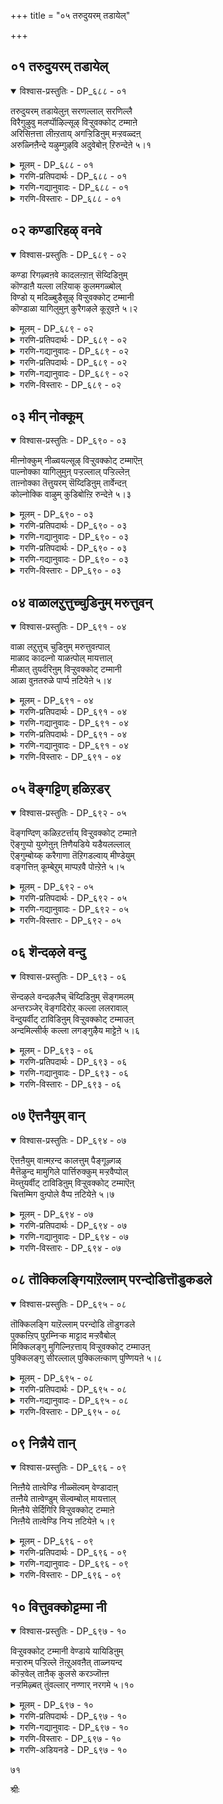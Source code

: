 +++
title = "०५ तरुदुयरम् तडायेल्"

+++


## ०१ तरुदुयरम् तडायेल्

<details open><summary>विश्वास-प्रस्तुतिः - DP_६८८ - ०१</summary>

तरुदुयरम् तडायेलुऩ् सरणल्लाल् सरणिल्लै  
विरैगुऴुवु मलर्प्पॊऴिल्सूऴ् विऱ्ऱुवक्कोट् टम्माऩे  
अरिसिऩत्ता लीऩ्ऱताय् अगऱ्ऱिडिऩुम् मऱ्ऱवळ्दऩ्  
अरुळ्निऩैन्दे यऴुम्गुऴवि अदुवेबोऩ् ऱिरुन्देऩे ५।१
</details>

<details><summary>मूलम् - DP_६८८ - ०१</summary>

तरुदुयरम् तडायेलुऩ् सरणल्लाल् सरणिल्लै  
विरैगुऴुवु मलर्प्पॊऴिल्सूऴ् विऱ्ऱुवक्कोट् टम्माऩे  
अरिसिऩत्ता लीऩ्ऱताय् अगऱ्ऱिडिऩुम् मऱ्ऱवळ्दऩ्  
अरुळ्निऩैन्दे यऴुम्गुऴवि अदुवेबोऩ् ऱिरुन्देऩे ५।१
</details>

<details><summary>गरणि-प्रतिपदार्थः - DP_६८८ - ०१</summary>

तरु=उण्टुमाडुव, तुयरम्=कष्टसङ्कटगळन्नु, तडाय् एल्=दाटिसदॆ\(नीगिसदॆ\) होदरू, उन्=निन्न, शरण् अल्लाल्=तिरुवडिगळल्लदॆ, शरण् इल्लै=रक्षणॆयिल्ल, विरै=परिमळवन्नु, कुऴुवुम्=तुम्बि हरडुव, मलर्=हूगळ, पॊऴिल्=तोपुगळिन्द, शूऴ्=सुत्तुवरिदिरुव,\(मत्तु आ परिमळवन्नु\), वित्तु=हरडुव, अ-कोट्टु=आ पर्वतद, अम्माने=स्वामिये, अरि=हॆच्चाद, शिनत्ताल्=कोपदिन्द, ईन्ऱ=हडॆद, ताय्=तायियु, अहट्रि=तळ्ळि, इडिनुम्=हॊडॆदु हिंसिसिदरू, मट्रु=बळिकवू\(आमेलू\) अवळ् तन्=अवळ, अरुळ्=करुणॆयन्नु, निनैन्दे=नॆनॆदे, अऴुम्=अळुवुदु, कुऴवि=मगु, अदुवे=अदे, पोन्ऱु=रीतियल्लि, इरुन्देन्=इद्देनॆ.
</details>

<details><summary>गरणि-गद्यानुवादः - DP_६८८ - ०१</summary>

उण्टुमाडुव कष्टसङ्कटगळन्नु\(नीनु\)नीगिसदॆ होदरू सह, निन्न तिरुवडिगळल्लदॆ ननगॆ रक्षणॆयिल्ल. परिमळवन्नु तुम्बिहरडुव हूगळ तोपुगळिन्द सुत्तुवरिदु अदन्नु हरडुव आ पर्वतद स्वामिये, हडॆद तायि तन्न मगुवन्नु कडुकोपदिन्द तळ्ळिहॊडॆदु, हिंसिसिदरू आ बळिकवू अवळ करुणॆयन्नु नॆनॆदे मगु अळुवुदु. अदे रीतियल्लि नानु इद्देनॆ.\(१\)
</details>

<details><summary>गरणि-विस्तारः - DP_६८८ - ०१</summary>

हडॆद तायिगॆ अवळ मगुविन मेलॆ कोपबन्दाग, अवळू अदन्नु हॊडॆदु, तळ्ळि हिंसिसलु साध्य. तायि एनु माडिदरू अवळ मगुविगॆ तायिय हॊरतु इन्नारु गति? अवळल्लदॆ, अदन्नु समाधानगॊळिसुववरु बेरॆ यारू इल्ल. अवळीगल्लदॆ अदन्नु समाधान पडिसुव रीति बेरॆ यारिगू तिळियदु. आद्दरिन्द, तनगॆ शिक्षॆकॊट्ट तायिये ऎत्तिकॊळ्ळुववरॆगॆ अदु शान्तवागुवुदिल्ल.

कुलशेखररु हेळुत्तारॆ-”स्वामी, अदे रीतियल्लि नानु इद्देनॆ”. अवर स्थिति आ मगुविन स्थितिये. अवरु ई संसारद दुःखसङ्कटगळल्लि

६१

सिक्किकॊण्डु तॊळलुत्तिद्दारॆ. आ दुःख्ह सङ्कटगळिन्द अवरन्नु उद्धरिसुवरु, अवुगळन्नु निवारिसुववरु भगवन्तनॊब्बने. इदु अवरिगॆ गॊत्तु. ई बगॆगॆ अवरिगॆ पूर्ण नम्बिकॆ. कुलशेखररु हेळुत्तारॆ-”स्वामी, नीनु ननगॆ हडॆद तायियन्तॆ. ननगॆ ऒदगिबन्दिरुव कष्टदुःखगळन्नु निवारिसबेकादवनु नीने. नीनु हागॆ माडदॆ, नन्न तॊळलिकॆयल्लि नन्नन्नु बिट्टीद्दरू सह, नीने ननगॆ दिक्कु. निन्न पादगळे ननगॆ गति. अवे ननगॆ आश्रय. नन्न अभ्युदयवन्नु अवुगळन्नु पट्टागिहिडिदे, कण्डुकॊळ्ळबेकु. प्रशान्तवाद आनन्दमयवाद सन्निवेशदल्लि, वॆङ्कटाचलद मेलॆ नॆलसिरुव स्वामिये निन्न करुणाकटाक्षक्कागिये ऎदुरुनोडुत्तिद्देनॆ. अदन्नु नन्न मेलॆ बीरि नन्नन्नु सांसारिक क्लेशगळिन्द बिडिसु. निन्न हॊरतु ननगॆ रक्षकरे इल्ल. नीने गति.

मगुविगॆ तात्कालिकवागि सङ्कटवन्नु हडॆद तायिये उण्टुमाडलु साध्य. आदरॆ, मनुष्यनिगॆ जॊतॆगूडिसुव मनस्सु, इन्द्रियगळल्लि अहङ्कार-इवुगळु अवनन्नु सांसारिक क्लेशदल्लि तळ्ळि हिंसिसुत्तदॆ. भगवन्तनिन्द अवु बन्दवल्ल. भगवन्तनु करुणामूर्ति, दयासागर. अवनिगॆ कोपवॆम्बुदुण्टे? अदू तन्न मगुविन मेलॆये इद्दीते? भगवन्तनन्नु मनुष्यनु अनन्यवागि शरणुहॊन्दि, अवन कृपॆगागि अङ्गलाचि, अदन्नु पडॆदुकॊण्डनॆन्दरॆ, आ बळिक अवनिगॆ क्लेशवू इल्ल. संसारवू इल्ल. अवनु मुक्तने\!
</details>

## ०२ कण्डारिहऴ् वनवे

<details open><summary>विश्वास-प्रस्तुतिः - DP_६८९ - ०२</summary>

कण्डा रिगऴ्वऩवे कादलऩ्ऱाऩ् सॆय्दिडिऩुम्  
कॊण्डाऩै यल्ला लऱियाक् कुलमगळ्बोल्  
विण्डो य् मदिळ्बुडैसूऴ् विऱ्ऱुवक्कोट् टम्मानी  
कॊण्डाळा यागिलुमुऩ् कुरैगऴले कूऱुवऩे ५।२
</details>

<details><summary>मूलम् - DP_६८९ - ०२</summary>

कण्डा रिगऴ्वऩवे कादलऩ्ऱाऩ् सॆय्दिडिऩुम्  
कॊण्डाऩै यल्ला लऱियाक् कुलमगळ्बोल्  
विण्डो य् मदिळ्बुडैसूऴ् विऱ्ऱुवक्कोट् टम्मानी  
कॊण्डाळा यागिलुमुऩ् कुरैगऴले कूऱुवऩे ५।२
</details>

<details><summary>गरणि-प्रतिपदार्थः - DP_६८९ - ०२</summary>

कण्डार्=नोडुववरॆल्लरू, इहऴ् वनवे=अवमानपडिसुवन्तॆ\(तिरस्करिसुवन्तॆ\), कादलन् तान्=पतियु, शॆय्दु इडिनुम्=माडुत्तिद्दरू, कॊण्डानै=तन्नन्नु स्वीकरिसिदवनन्नु\(मदुवॆयादवनन्नु\)अल्लाल्=अल्लदॆ, अऱिया=बेरॊब्बरन्नू अरियद, कुलमहळ् पोल्=कुलस्त्रीय हागॆ, विण्=गगनवन्नॆल्ला, तोय्=आवरिसिरुव, मदिळ्=कोटॆयु, पुडै=ऎल्ल कडॆयू, शूऴ्=सुत्तुवरिदु, वित्तु=-हरडिरुव, अक्कॊट्टु=आ पर्वतद, अम्माने=स्वामिये, नी=नीनु, कॊण्डु=कॊण्डुकॊण्डिरुव, आळाय्=आळागि, आहिलुम्=आदरू, उन्=निन्न, कुरैकऴले=गद्दल माडुव पादगळन्ने
</details>

<details><summary>गरणि-गद्यानुवादः - DP_६८९ - ०२</summary>

६२
</details>

<details><summary>गरणि-प्रतिपदार्थः - DP_६८९ - ०२</summary>

कूऱुवन्=हेळुत्तिरुत्तेनॆ.
</details>

<details><summary>गरणि-गद्यानुवादः - DP_६८९ - ०२</summary>

कण्डवरॆल्लरू अवमान पडिसि तिरस्करिसुवन्तॆ पतियु माडुत्तिद्दरू तन्न कैहिडिद अवनन्नल्लदॆ बेरॊब्बरन्नू अरियदकुलस्त्रीय हागॆ गगनवन्नॆल्ला आवरिसिरुव कोटॆयिन्द ऎल्ल कडॆयू सुत्तुवरिदु हरडिरुव आ पर्वतद स्वामिये, निन्न जीतद आळागि आदरू निन्न गद्दल माडुव पादगळन्ने नानु हेळुत्तिरुत्तेनॆ.\(२\)
</details>

<details><summary>गरणि-विस्तारः - DP_६८९ - ०२</summary>

कुलसतिगॆ तन्न कैहिडिद पतिये अवळ सर्वस्व. अवन सेवॆय हॊरतु अवळिगॆ बेरॆ योचनॆये इल्ल. अवनु ऎष्टे कॆट्टवनागलि, अवने अवळिगॆ गति. कण्डकण्डवरॆल्ल अवनन्नु अपमानगॊळिसिदरू, असह्यपट्टुकॊण्डरू अलक्षिसिदरू, तॆगळि तळ्ळिहाकिदरू अवळिगॆ मात्र अवनन्नु निष्कल्मषवागि प्रीतिसुवुदु, अवन सेवॆ माडुवुदू परम श्रेयस्सु. परपुरुषरु ऎन्थवरे आदरू, ऎष्टे धनिकरू घनवन्तरू आदरू अवरारू अवळ मनस्सन्नु कॆडिसलाररु. अन्थ पवित्रप्रेम आ कुलसतियदु. अदे अवळ धर्म.

कुलशेखररु हेळुत्तारॆ-”स्वामी, नानू हागॆये इद्देनॆ.निन्नन्नु मनसार वरिसिद्देनॆ. नीनु नन्न कैहिडिदु नन्नन्नु उद्धरिसु. नीने ननगॆ पति, नीने गति. नीने नन्न सर्वस्व. निन्न सेवॆये नन्न जीवन. निन्नन्नु कुरितु यारु एने हेळिदरू ऎष्टे दूरिदरू, ऎन्थ अवहेळनॆ माडिदरू नानु अवुगळन्नु लॆक्किसॆनु. मूरु लोकगळन्नू नडुगिसिद निन्न पादगळन्नु दिट्टवागि हिडिदिद्देनॆ. नन्नन्नु कॊण्ड आळागि आदरू स्वीकरिसु. नीनु ऎष्टु कीळागि नन्नन्नु नोडिदरू सह निन्न पादगळे गति ऎन्दु हेळुत्तले इरुत्तेनॆ.

हिन्दिन पाशुरदल्लि “तायि-मगु”विन निदर्शनबन्तु. अदु भक्तिय ऒन्दु मार्ग-वात्सल्य मार्ग. ई पाशुरदल्लि “सति-पति” य निदर्शनचिदॆ. भगवन्तने पति. अवनु पुरुष. चेतनरॆल्लरू अवनन्नु प्रेमिसुव स्त्रीयरु-सतिगळु. दिउ भक्तिय इन्नॊन्दु मार्ग- प्रेममार्ग. “कॊण्ड आळागि- ऎन्नुव निदर्शन “स्वामि-भृत्य”निदर्शन. अदु भक्तिय सेव्य-सेवक”मार्ग.
</details>

## ०३ मीन् नोक्कूम्

<details open><summary>विश्वास-प्रस्तुतिः - DP_६९० - ०३</summary>

मीऩ्नोक्कुम् नीळ्वयल्सूऴ् विऱ्ऱुवक्कोट् टम्माऎऩ्  
पाल्नोक्का यागिलुमुऩ् पऱ्ऱल्लाल् पऱ्ऱिल्लेऩ्  
ताऩ्नोक्का तॆत्तुयरम् सॆय्दिडिऩुम् तार्वेन्दऩ्  
कोल्नोक्कि वाऴुम् कुडिबोऩ्ऱि रुन्देऩे ५।३
</details>

<details><summary>मूलम् - DP_६९० - ०३</summary>

मीऩ्नोक्कुम् नीळ्वयल्सूऴ् विऱ्ऱुवक्कोट् टम्माऎऩ्  
पाल्नोक्का यागिलुमुऩ् पऱ्ऱल्लाल् पऱ्ऱिल्लेऩ्  
ताऩ्नोक्का तॆत्तुयरम् सॆय्दिडिऩुम् तार्वेन्दऩ्  
कोल्नोक्कि वाऴुम् कुडिबोऩ्ऱि रुन्देऩे ५।३
</details>

<details><summary>गरणि-प्रतिपदार्थः - DP_६९० - ०३</summary>

मीन्=मीनुगळु, नोक्कूम्=आशॆयिन्द नोडुव, नीळ्=विशालवाद, वयल्=गद्दॆगळिन्द \(बयलिनिन्द\), शूऴ्=सुत्तुवरिदिरुव, वित्तु=हरडिद, अक्कोट्टु=आ पर्वतद, अम्मा=-स्वामिये, ऎन् पाल्=नन्न कडॆ, नोक्काय्=\(नीनु\) नोडुवुदिल्ल. आहिलुम्=आदरू, उन्-निन्न, पट्रु=रक्षणॆ, अल्लाल्=अल्लदॆ, पट्रु=आधार इलेन्=इल्लदवनागिद्देनॆ, तान्=तानु, नोक्कादु=नोडदॆये
</details>

<details><summary>गरणि-गद्यानुवादः - DP_६९० - ०३</summary>

६३
</details>

<details><summary>गरणि-प्रतिपदार्थः - DP_६९० - ०३</summary>

ऎत्तुयरम्=याव आपत्तु, शॆय्दिडिनुम्=ऒदगिदरू सह, तार् वेन्दन्=मालॆयन्नु धरिसिद अरसन, कोल्=राजदण्डवन्नु, नोक्कि=नोडिये, वाऴुम्=शिस्तिनिन्द बाळुव, कुडि पोन्ऱु=प्रजॆय हागॆ, इरुन्देन्=इद्देनॆ.
</details>

<details><summary>गरणि-गद्यानुवादः - DP_६९० - ०३</summary>

मीनुगळु आशॆयिन्द निरीक्षिसुव विशालवाद गद्दॆगळिन्द सुत्तुवरिदिरुव हरडिद आ पर्वतद स्वामिये, नन्न कडॆ नीनु नोडदॆ होदरू निन्न रक्षणॆयल्लदॆ ननगॆ बेरॆ आधारवे इल्ल. हारवन्नु धरिसिद अरसनु तानु गमनिसदॆ इद्दरू सह याव बगॆय आपत्तु\(दुःख\) वॊदगिदरू , अवन राजदण्डवन्नु गमनिसुत्तले शिस्तिनिन्द बाळुव प्रजॆय हागॆ नानु इद्देनॆ.\(३\)
</details>

<details><summary>गरणि-विस्तारः - DP_६९० - ०३</summary>

राज्यदल्लि प्रजॆयु सुखवागि बाळलु राजन आश्रयविद्दे इरबेकु. राजन रक्षणॆय हॊरतु प्रजॆगॆ ऒदगुव कष्ट दुःखगळु नीगुवुदिल्ल.आपत्तिगॆ अड्डियागलि, निवारणॆयागलि ऒदगुवुदिल्ल. अदक्कॆल्ल राजन अधिकारशक्तिये आधार. राजनु ऎल्लियो अरमनॆयल्लि, अन्तःपुरदल्लि सेरिरलि. यार कण्णिगू बीळदॆ इरलि. यारन्नू नोडदॆ, तनल्लिगॆ बरमाडिकॊळ्ळदॆ इरलि. अवन अधिकारवन्नु सूचिसुव राजदण्डविद्दरॆ साकु. अदु, राज्यदल्लि सुखवन्नू शिस्तन्नू उण्टुमाडुत्तदॆ. राजन आडळित सुगमवागि नडॆयुवन्तॆ माडुत्तदॆ. आ राजदण्डद अडियल्लि प्रजॆयु याव अड्डि आतङ्कगळिल्लदॆये बाळुवन्तॆ आगुत्तदॆ.

कुलशेखररु हेळुत्तारॆ-”स्वामी, बॆट्टदॊडॆयने, “राज-प्रजॆ”गिरुव सम्बन्धवे निन्न मत्तु नन्न नडुवॆ इरुवुदु. नीनु निन्न कटाक्षवन्नु नन्न कडॆगॆ बीरदिद्दरू सह, निन्न रक्षणॆये ननगॆ आधार. नन्न मेलिरुव निन्न अधिकारबलदिन्दले नानु इष्टुमट्टिगॆ जीविसुवन्तागिदॆ. नीनु नन्नन्नु ऎल्ल ऎडरुगळिन्दलू कापाडुत्ती ऎम्ब सम्पूर्णभरवसॆ ननगिदॆ.”
</details>

## ०४ वाळालऱुत्तुच्चुडिनुम् मरुत्तुवन्

<details open><summary>विश्वास-प्रस्तुतिः - DP_६९१ - ०४</summary>

वाळा लऱुत्तुच् चुडिऩुम् मरुत्तुवऩ्पाल्  
माळाद कादल्नो याळऩ्पोल् मायत्ताल्  
मीळात् तुयर्दरिऩुम् विऱ्ऱुवक्कोट् टम्मानी  
आळा वुऩतरुळे पार्प्प ऩटियेऩे ५।४
</details>

<details><summary>मूलम् - DP_६९१ - ०४</summary>

वाळा लऱुत्तुच् चुडिऩुम् मरुत्तुवऩ्पाल्  
माळाद कादल्नो याळऩ्पोल् मायत्ताल्  
मीळात् तुयर्दरिऩुम् विऱ्ऱुवक्कोट् टम्मानी  
आळा वुऩतरुळे पार्प्प ऩटियेऩे ५।४
</details>

<details><summary>गरणि-प्रतिपदार्थः - DP_६९१ - ०४</summary>

वाळाल्=कत्तियिन्द, अऱुत्तु=कत्तरिसि, शुडिनुम्=सुट्टरू सह, मरुत्तुवन् पाल्=वैद्यन विषयदल्लि, माळाद=नाशवागद, कादल्=विश्वासवन्नुळ्ळ, नोयाळन् पोल्=रोगिय हागॆ, मायत्ताल्=\(निन्न\)मायॆयिन्द, नी=नीनु, मीळा=कॊनॆयिल्लद\(मुगियद\), तुयर्=दुःख कष्टवन्नु, तरिनुम्=उण्टुमाडिदरू \(तन्दॊड्डिदरू\), वित्तु=हरडिरुव, अक्कोट्टु=आ पर्वतद, अम्मा=स्वामिये,
</details>

<details><summary>गरणि-गद्यानुवादः - DP_६९१ - ०४</summary>

६४
</details>

<details><summary>गरणि-प्रतिपदार्थः - DP_६९१ - ०४</summary>

अडियेने=निन्न दासने \(नानु\) आळ् आ\(ह\)=निन्न सेवकनागि, उनदु=निन्न,\(कृपॆयन्नु\)पार् प्पन्=ऎदुरु नोडुत्तिरुवॆनु.
</details>

<details><summary>गरणि-गद्यानुवादः - DP_६९१ - ०४</summary>

कत्तियिन्द कत्तरिसिदरू सुट्टरू आ वैद्यन विषयदल्लि अळियद विश्वासवन्नुळ्ळ रोगिय हागॆ, निन्न मायॆयिन्द नीनु कॊनॆमॊदलिल्लद कष्टदुःखगळन्नु तन्दॊड्डिदरू, हरडिरुव पर्वतद स्वामिये, ई दासनु निन्न सेवकनागि निन्न कृपॆयन्नु ऎदुरु नोडुत्तिरुवॆनु.\(४\)
</details>

<details><summary>गरणि-विस्तारः - DP_६९१ - ०४</summary>

रोगियु वैद्यन बळिगॆ होगुत्तानॆ. वैद्यनु रोगदिन्द नरळुव अवन अङ्गाङ्गगळन्नु कत्तियिन्द क्य्दु, कत्तरिसि, सुट्टु,चुच्चि, ऎळॆदु, कट्टि नानारीतियल्लि यातनॆगॊळीसुत्तानॆ. रोगि वैद्यनु कॊडुव तॊन्दरॆयन्नॆल्ला मरुमातिल्लदॆ अनुभविसुत्तानॆ. सैरणॆवहिसुत्तानॆ. अवुगळॆल्लवू तात्कालिकवॆन्दू, कडॆयल्लि तनगॆ ऒळ्ळॆयदागुवुदॆन्दू, तन्न रोग निवारणॆयागुवुदॆन्दू रोगिगॆ पूर्णविश्वासविरुत्तदॆ. वैद्यनल्लिट्टिरुव अवन नम्बिकॆगॆ याव भङ्गवू बरुवुदिल्ल.

कुलशेखररु हेळुत्तारॆ-”स्वामी, बॆट्टदॊडॆया, नीनु गारुडिग निन्न मायॆ ननगॆ कॊनॆ मॊदलिल्लद कष्टवन्नू, दुःखवन्नू सङ्कटवन्नू तन्दॊड्डलि. निन्न दासनागि अवुगळन्नॆल्ला मरुमातिल्लदॆ अनुभविसुत्तेनॆ. निन्न आळागि दुडियुत्तेनॆ. निन्न कृपॆगागि ऎदुरुनोडुत्तेनॆ. निन्न करुणॆयल्लि ननगॆ पूर्णविश्वासविदॆ. बन्दॊदगुव तात्कालिक दुःखसङ्कटगळु आ नन्न दृढनम्बिकॆगॆ याव रीतियल्लू भङ्ग तरलारवु. नन्नन्नु कैहिडिदु सलहु.”
</details>

## ०५ वॆङ्गट्टिण् हळिऱडर्

<details open><summary>विश्वास-प्रस्तुतिः - DP_६९२ - ०५</summary>

वॆङ्गण्दिण् कळिऱटर्त्ताय् विऱ्ऱुवक्कोट् टम्माऩे  
ऎङ्गुप्पो युय्गेऩुऩ् ऩिणैयडिये यडैयलल्लाल्  
ऎङ्गुम्बोय्क् करैगाणा तॆऱिगडल्वाय् मीण्डेयुम्  
वङ्गत्तिऩ् कूम्बेऱुम् माप्पऱवै पोऩ्ऱेऩे ५।५
</details>

<details><summary>मूलम् - DP_६९२ - ०५</summary>

वॆङ्गण्दिण् कळिऱटर्त्ताय् विऱ्ऱुवक्कोट् टम्माऩे  
ऎङ्गुप्पो युय्गेऩुऩ् ऩिणैयडिये यडैयलल्लाल्  
ऎङ्गुम्बोय्क् करैगाणा तॆऱिगडल्वाय् मीण्डेयुम्  
वङ्गत्तिऩ् कूम्बेऱुम् माप्पऱवै पोऩ्ऱेऩे ५।५
</details>

<details><summary>गरणि-प्रतिपदार्थः - DP_६९२ - ०५</summary>

वॆम्=भयङ्करवाद, कण्=कण्णुगळुळ्ळ, तिण्=बलिष्ठवाद, कळिऱु=आनॆयन्नु, अडैत्ताय्=अडगिसिदवने, वित्तु=हरडिरुव, अक्कोट्टु=आ बॆट्टद, अम्माने=स्वामिये, ऎङ्गु=ऎल्लिगॆ, पोय्=होगि, उय् हेन्=जीइसलि, उन्=निन्न, इणैअडिये=जोडिपादगळु, अल्लाल्=अल्लदॆ? ऎङ्गुम्=ऎत्तकडॆ, पोय्=होदरू, करै=दडवु, काणादु=कण्डुबरुवुदिल्ल, ऎऱि=बलवाद अलॆगळिन्द कूडिद, कडल् वाय्=कडलल्लिद्देनॆ, मीण्डु=मत्तॆ, एयुम्=दाटिसुव \(रक्षिसुव\), वङ्गत्तिन्=हडगिन, कूम्बु=ध्वजस्तम्बवन्नु, एऱुम्=हत्तुव, मा=दॊड्डदाद, पऱवै=पक्षिय, पोन्ऱेने=हागॆये निन्तिरुत्तेनॆ.
</details>

<details><summary>गरणि-गद्यानुवादः - DP_६९२ - ०५</summary>

६५
</details>

<details><summary>गरणि-विस्तारः - DP_६९२ - ०५</summary>

क्रूरवाद कण्णुगळुळ्ळ बलिष्ठवाद आनॆयन्नु अडगिसिदवने, हरडिद बॆट्टदॊडॆया, ऎल्लिगॆ होगि नानु उज्जीविसलि? निन्न जोडिपादगळल्लदॆ ननगॆ बेरॆ यावुदिदॆ? ऎत्तकडॆ होदरू दडवे कण्डुबरुवुदिल्ल. दॊड्डदॊड्ड अलॆगळिन्द कूडिद कडलल्लिद्देनॆ. मत्तॆ नन्नन्नु दाटिसुव\(दड मुट्टिसुव\) हडगिन ध्वजस्तम्बवन्नु एरुव दॊड्डपक्षिय हागॆ निन्तिद्देनॆ.\(५\)

कुलशेखररु भगवन्तनल्लि अतिदैन्यदिन्द बेडुत्तिद्दारॆ-”स्वामी, बॆट्टदॊडॆया, निन्न जोडि पादगळ हॊरतु ननगॆ बेरॆ गतिये इल्ल. अवुगळन्नु बिट्टु नानु बेरॆ ऎल्लिगॆ होगलि? ऎल्लि उज्जीवन पडॆयलि? भयङ्करवाद अलॆगळिन्द कूडिद कडलल्लि नानु तॊळलुत्तिद्देनॆ. ऎत्तकडॆ होदरू ननगॆ दडवे काणिसुवुदिल्ल. नन्नन्नु दड सेरिसबल्ल “हडगु”नीने. आ हडगिन ध्वजस्तम्बद मेलुगडॆयल्लि हारि कुळितुकॊळ्ळुव दॊड्डपक्षिय हागॆ नानू कुळितु आनन्दपडबेकॆन्दु आशॆयुळ्ळवनागिद्देनॆ.

श्रीकृष्णनागि अवतरिसि, अवन मेलॆ नुग्गि अवनन्नु कॊल्लुवुदक्कॆन्दु बन्द क्रूरवाद कॆङ्गण्णिन कुवलयापीडवॆम्ब मद्दानॆयन्नु निरायसवागि अडगिसिद महासमर्थनु भगवन्त. ऎल्ल चेतनरन्नू उज्जीवनगॊळिसुववने अवनु. अवन पादयुगळवे गतियॆन्दु शरणादवरिगॆ अवन कृपॆगॆ कॊरतॆये इल्ल.

ई संसारवे घोरवाद कडलु. भयङ्करवाद अलॆगळिन्द कूडिद्दु. अदु अपार. ऎत्तकडॆहोदरू दड सिक्कुवुदिल्ल. तॊळलुत्ता इरुवुदॊन्दे फल. भगवन्तन कॄपॆयॆम्ब हडगिन हॊरतु अदन्नु दाटिसुवुदु बेरॆ इल्ल. भगवत्कृपॆगागिये सततवागि प्रयत्निसि अदन्नु पडॆदुकॊळ्ळलेबेकु. कुलशेखररिगॆ आ कृपॆय परमोच्चस्थितियन्नु अनुभविसबेकॆम्ब महदाशॆ.
</details>

## ०६ शॆन्दऴले वन्दु

<details open><summary>विश्वास-प्रस्तुतिः - DP_६९३ - ०६</summary>

सॆन्दऴले वन्दऴलैच् चॆय्दिडिऩुम् सॆङ्गमलम्  
अन्तरञ्जेर् वॆङ्गदिरोऱ् कल्ला ललरावाल्  
वॆन्दुयर्वीट् टाविडिऩुम् विऱ्ऱुवक्कोट् टम्माउऩ्  
अन्दमिल्सीर्क् कल्ला लगङ्गुऴैय माट्टेऩे ५।६
</details>

<details><summary>मूलम् - DP_६९३ - ०६</summary>

सॆन्दऴले वन्दऴलैच् चॆय्दिडिऩुम् सॆङ्गमलम्  
अन्तरञ्जेर् वॆङ्गदिरोऱ् कल्ला ललरावाल्  
वॆन्दुयर्वीट् टाविडिऩुम् विऱ्ऱुवक्कोट् टम्माउऩ्  
अन्दमिल्सीर्क् कल्ला लगङ्गुऴैय माट्टेऩे ५।६
</details>

<details><summary>गरणि-प्रतिपदार्थः - DP_६९३ - ०६</summary>

शॆम्=कॆम्पगॆ हॊळॆयुव, तऴले=बॆङ्किये, वन्दु=बन्दु, अलुलै=उष्णवन्नु, शॆय्दिडिनुम्=उण्टुमाडिदरू, शॆम् कमलम्=कॆन्दावरॆयु, अन्तरम्=आकाशदल्लि, शेर्-बॆळगुव, वॆम् गदिरोऱ् कु= बॆङ्गदिरनॊब्बनिगॆ\(सूर्यनिगॆ\), अल्लाल्=अल्लदॆ, अलरा=अरळुवुदिल्ल, आल्=हागॆये, वॆम्=तीक्ष्णवाद, तुयर्=सङ्कटगळु, वीट्टाविडिनुम्=मनॆमाडिकॊण्डु बिट्टरू सह, वित्तु=हरडिरुव, अक्कोट्टु=आ बॆट्टद, अम्मा=स्वामिये, उन्=निन्न, अन्दम् इल्=कॊनॆयिल्लद, शीर् क्कू=ऐश्वर्यक्कॆ, अल्लाल्=अल्लदॆ, अहम्=मनस्सन्नु, कुऴैय माट्टेन्=करगिसलारॆनु.
</details>

<details><summary>गरणि-गद्यानुवादः - DP_६९३ - ०६</summary>

६६
</details>

<details><summary>गरणि-विस्तारः - DP_६९३ - ०६</summary>

निगिनिगि हॊळॆयुव बॆङ्किये बन्दु उष्णवन्नॊदगिसिदरू कॆन्दावरॆयु बानिनल्लि बॆळगुव सूर्यनॊब्बनिगल्लदॆ अरळुवुदिल्ल. हागॆये, तीक्ष्णवाद सङ्कटगळु मनॆ माडिकॊण्डु बिट्टरू सह, हरडिरुव बॆट्टदॊडॆयने निन्न कॊनॆयिल्लद ऐश्वर्यक्कल्लदॆ नन्न मनस्सन्नु करगिसलारॆनु.\(६\)

कॆन्दावरॆ सूर्योदयवादागले अरळुवुदु. सूर्यन शाख अदक्कॆ बेकॆन्दल्ल. अवन तेजोमयवाद, सुन्दरवाद, मुखमण्डलवन्नु कण्ड मात्रक्के अदु तन्न बिगितवन्नु बिट्टुकॊट्टु अन्दवागि नगुनगुत्त अरळुवुदु. सूर्यनन्तॆ निगिनिगि हॊळॆयुव कॆण्डवन्नु \(बॆङ्कियन्नु\) अदर मुन्दॆ तन्दिट्टरॆ, प्रकृति नियमक्कॆ विरोधवागि, अदन्नु अरळिसलादीते? हागॆ माडुवुदरिन्द, कमलवु अन्दवागि बिरिदु मनस्सन्नुहर्षगॊळिसुवुदर बदलागि अदु बाडि,सुक्कि, मुदुरिकॊळ्ळुत्तदॆ. सूर्यनिगू कमलक्कू कडुनण्टु. इदु प्रकृतिय नियम. सूर्यनिद्दागले कमलक्कॆ नगुमुख. सूर्य मुळुगिदनॆन्दरॆ, कमलवू मॊग्गागुवुदु.

कुलशेखररु हेळूत्तारॆ-”स्वामी, बॆट्टदॊडॆयने, निनगू ननगू इरुव बान्धव्य सूयनिगू कॆन्दावरॆगू इरुव हागॆ. ई जन्मदल्लि ननगॆ ऎष्टॆष्टु क्रूर सङ्कटगळु बन्दॊदगिदरू, नानु अवुगळन्नॆल्ला कल्लुमनदिन्द ऎदॆगॊट्टु अनुभविसुत्तेनॆ. अवु नन्नल्लि मनॆमाडिकॊण्डु बिडलि. चिन्तॆयिल्ल. अवुगळ नोवु तीक्ष्णवागिरलि, चिन्तॆयिल्ल. निन्न अपारवाद करुणाकटाक्षक्कॆ मात्रवे ननन् मनस्सु करगिहोगुवुदु. अदॊन्दक्कागि मात्रवे नानु ऎदुरुनोडुत्तिद्देनॆ. अदन्नु ननगॆ दयॆनीडु.
</details>

## ०७ ऎत्तनैयुम् वान्

<details open><summary>विश्वास-प्रस्तुतिः - DP_६९४ - ०७</summary>

ऎत्तऩैयुम् वाऩ्मऱन्द कालत्तुम् पैङ्गूऴ्गळ्  
मैत्तॆऴुन्द मामुगिले पार्त्तिरुक्कुम् मऱ्ऱवैप्पोल्  
मॆय्त्तुयर्वीट् टाविडिऩुम् विऱ्ऱुवक्कोट् टम्माऎऩ्  
चित्तम्मिग वुऩ्पोले वैप्प ऩटियेऩे ५।७
</details>

<details><summary>मूलम् - DP_६९४ - ०७</summary>

ऎत्तऩैयुम् वाऩ्मऱन्द कालत्तुम् पैङ्गूऴ्गळ्  
मैत्तॆऴुन्द मामुगिले पार्त्तिरुक्कुम् मऱ्ऱवैप्पोल्  
मॆय्त्तुयर्वीट् टाविडिऩुम् विऱ्ऱुवक्कोट् टम्माऎऩ्  
चित्तम्मिग वुऩ्पोले वैप्प ऩटियेऩे ५।७
</details>

<details><summary>गरणि-प्रतिपदार्थः - DP_६९४ - ०७</summary>

ऎत्तनैयुम्=ऎष्टादरू, वान्=आकाशवु, वऱन्द कालत्तुम्=ऒणगि होगिद्दरू, पै=हसुराद, कूऴ् हळ्=पयिरुगळु, मैत्तु=कप्पुबण्णवन्नु कळॆदु, ऎऴुन्द=मूडिबन्द, मामुहिले=दॊड्ड मुगिलन्ने, पार् त्तु इरुक्कूम्=ऎदुरुनोडुत्ता इरुव, मट्रु=इतर, अवै पोल्=अवुगळ हागॆ, मॆय्=निजवाद\(बिडद\), तुयर्=सङ्कटगळु, वीट्टाविडिनुम्=\(नन्नल्लि\)मनॆ माडिकॊण्डिद्दरू, वित्तु-हरडिरुव, अक्कोट्टु=आ पर्वतद, अम्मा=स्वामिये, ऎन्=नन्न, चित्तम्=मनस्सन्नु, उन् पाले=निन्नल्लिये, वैप्पन्-इट्टिरुव, अडीयेने=दासने नानु.
</details>

<details><summary>गरणि-गद्यानुवादः - DP_६९४ - ०७</summary>

आकाशवु ऎष्टे ऒणकलागिद्दरू हसुरु पैरुगळु कप्पुबण्णवन्नु तळॆदु ऎद्दु
</details>

<details><summary>गरणि-विस्तारः - DP_६९४ - ०७</summary>

६७

बरुव दॊड्डदॊड्ड मुगिलुगळन्ने ऎदुरुनोडुत्तिरुवुवु. अवुगळ हागॆये बिडद\(निजवाद\) सङ्कटगळु नन्नल्लि मनॆमाडिकॊण्डिद्दरू, बॆट्टदॊडॆयने नन्न चित्तवन्नु निन्नल्लिये नॆलॆगॊळिसिरुव दासनु नानु.\(७\)

हसुरु पैरु बॆळॆयलु नीरु अवश्यक. अवक्कॆ मोडगळिन्द नीरु ऒदगुवुदु. आकाशदल्लि मोड तुम्बिकॊण्डिरबहुदु. अवुगळल्लि तेवांशविल्लवादरॆ, नीरन्नु सुरिसुवस्थितियल्लि इल्लदॆ होदरॆ, अवुगळिद्दु फलवेनु? अवू ऒणकले, आकाशवू ऒणकले. ई कारणदिन्दले पैरुपच्चॆ कार्मुगिलिगागिये ऎदुरु नोडुत्तिरुवुदु. कार्मुगिलिनिन्द बीळुव मळॆहनियिन्द अवु उज्जीवनगॊळ्ळुत्तवॆ.

कुलशेखररु हेळुत्तारॆ-”स्वामी, बॆट्टदॊडॆयने, पैरुपच्चॆ कार्मुगिलिगागि हेगॆ निरीक्षणॆ माडुवुवो हागॆये, निन्न कृपॆयॆम्ब मळॆहनिगागि नानू कातरनागि कादुकॊण्डिद्देनॆ. हेळतीरदष्टु सङ्कटगळु नन्नल्लि मनॆमाडिकॊण्डिवॆ. अवु नन्नन्नु हिंसिसुत्तवॆ. आदरू सह नानु निन्नदासनागि, पादसेवकनागि निन्न अपारवाद करुणाकटाक्षक्कागि ऎदुरुनोडुत्तिद्देनॆ. नन्न चित्तवन्नु निन्नल्लिये नॆलॆगॊळिसिद्देनॆ. नन्नन्नु उद्धरिसु.
</details>

## ०८ तॊक्किलङ्गियाऱॆल्लाम् परन्दोडित्तॊडुकडले

<details open><summary>विश्वास-प्रस्तुतिः - DP_६९५ - ०८</summary>

तॊक्किलङ्गि याऱॆल्लाम् परन्दोडि तॊडुगडले  
पुक्कऩ्ऱिप् पुऱम्निऱ्क माट्टाद मऱ्ऱवैबोल्  
मिक्किलङ्गु मुगिल्निऱत्ताय् विऱ्ऱुवक्कोट् टम्माउऩ्  
पुक्किलङ्गु सीरल्लाल् पुक्किलऩ्काण् पुण्णियऩे ५।८
</details>

<details><summary>मूलम् - DP_६९५ - ०८</summary>

तॊक्किलङ्गि याऱॆल्लाम् परन्दोडि तॊडुगडले  
पुक्कऩ्ऱिप् पुऱम्निऱ्क माट्टाद मऱ्ऱवैबोल्  
मिक्किलङ्गु मुगिल्निऱत्ताय् विऱ्ऱुवक्कोट् टम्माउऩ्  
पुक्किलङ्गु सीरल्लाल् पुक्किलऩ्काण् पुण्णियऩे ५।८
</details>

<details><summary>गरणि-प्रतिपदार्थः - DP_६९५ - ०८</summary>

तॊक्कू=चॊक्कवागि, इलङ्गिय=बॆळगुव, आऱु=नदि, ऎल्लाम्=ऎल्लवू, परन्दु=हरडि, ओडि=वेगवागि हरिदु, तॊडु=आळवाद, कडले=कडलन्नु, पुक्कू=सेरि, अन्ऱि=अल्लदॆ, पुऱम्=अदर हॊरगडॆ\(बेरॆ कडॆगळल्लि\), निऱ्कमाट्टाद=निन्तिरलारद., मट्रु अवै पोल्=मत्तॆ अवुगळ हागॆ, मिक्कू=अगाधवाद, इलङ्गु=तेजस्सुळ्ळ, मुहिल्=मुगिलिन, निऱत्ताय्=बण्णदवने, वित्तु=हरडिरुव, अक्कोट्टु=आ पर्वतद, अम्मा=स्वामिये, पुक्कू=ऒळहॊक्कू, इलङ्गु=बॆळगुव, उन्=निन्न, शीर्-हिरिमॆ, अल्लाल्=अल्लदॆ, पुक्किलन्=वासयोग्यवागिद्देनॆ, काण्-कण्डॆया, पुण्णीयने=पुण्यस्वरूपने\!
</details>

<details><summary>गरणि-गद्यानुवादः - DP_६९५ - ०८</summary>

चॊक्कवागि बॆळगुव नदिगळॆल्लवू हरडि, वेगवागि हरिदु, आळवाद कडलन्नु सेरुववल्लदॆ, इन्नू बेरॆ कडॆगळल्लि अवु हरियुत्तिरलारवु. अपरिमितवाद तेजस्सुळ्ळ मुगिलिन बण्णदवने, हरडिरुव बॆट्टद स्वामिये ऒळहॊक्कू बॆळगुव निन्न हिरिमॆगागिये वासयोग्यवागिद्देनॆ, कण्डॆया पुण्यस्वरूपने\!\(८\)
</details>

<details><summary>गरणि-विस्तारः - DP_६९५ - ०८</summary>

६८

नदिगळु हुट्टूव स्थळदिन्द हॊळॆहॊळॆयुत्ता हरिदु, बरबरुत्ता दॊड्डदागि विस्तारवागि हरडुत्ता, वेगवागि हरियुत्ता, असाध्यवादवु ऎन्नुवन्तॆ दॊड्डवादरू, कडॆगॆ अवु आळवाद कडलन्नु सेरिये सेरबेकु. अदरल्लि कलॆतुहोगबेकु. अदे नदिय गुण स्वभाव. अदे प्रकृतिय नडवळिकॆ. हागल्लदॆ, नदिगळु तम्मिष्टबन्दल्लि हुट्टि, तम्मिष्टबन्द कडॆगळल्लि हरियुत्ता, हेगॆबेकॆन्दरॆ हागॆ इद्दुबिडलु साध्यवे इल्ल.

कुलशेखररु हेळुत्तारॆ-”स्वामी, बॆट्टदॊडॆयने,नीनु अपरिमितवाद तेजोमयवाद मेघद बण्णदवनु. नीनु पुण्यस्वरूपनु. देहगळ ऒळहॊक्कू, अल्लिन्दले बॆळगुव हिरिमॆयुळ्ळवनु. नानु निन्न वासयोग्यवाद देह, कण्डॆया\!”

देहवे भगवन्तनु वासमाडुव देवालय. अवनु शाश्वतवागि नॆलसिरुवुदक्कॆ तक्कन्तॆ अदन्नु शिस्तुसत्यगळिन्द परिशुद्धगॊळिसबेकु. अदर ऒळहॊक्कू बॆळगुव दिव्यज्योति स्वरूपनाद भगवन्तनन्नु साक्षात्करिसिकॊळ्ळलु सर्वप्रयत्न नडसबेकु.
</details>

## ०९ निन्नैये तान्

<details open><summary>विश्वास-प्रस्तुतिः - DP_६९६ - ०९</summary>

निऩ्ऩैये ताऩ्वेण्डि नीळ्सॆल्वम् वेण्डादाऩ्  
तऩ्ऩैये ताऩ्वेण्डुम् सॆल्वम्बोल् मायत्ताल्  
मिऩ्ऩैये सेर्दिगिरि विऱ्ऱुवक्कोट् टम्माऩे  
निऩ्ऩैये ताऩ्वेण्डि निऱ्प ऩटियेऩे ५।९
</details>

<details><summary>मूलम् - DP_६९६ - ०९</summary>

निऩ्ऩैये ताऩ्वेण्डि नीळ्सॆल्वम् वेण्डादाऩ्  
तऩ्ऩैये ताऩ्वेण्डुम् सॆल्वम्बोल् मायत्ताल्  
मिऩ्ऩैये सेर्दिगिरि विऱ्ऱुवक्कोट् टम्माऩे  
निऩ्ऩैये ताऩ्वेण्डि निऱ्प ऩटियेऩे ५।९
</details>

<details><summary>गरणि-प्रतिपदार्थः - DP_६९६ - ०९</summary>

निन्नैये तान्=निन्ननु मात्रवे, वेण्डि=कोरि, नीळ्=विपुलवाद, शॆल्वम्=सम्पत्तन्नु, वेण्डादान्=बेडदवनु, तन्नैये तान्=तन्नन्ने तानु, वेण्डुम्=बेडुव, शॆल्वम् पोल्=सम्पत्तिन हागॆ, मायत्ताल्=मायॆयिन्द, मिन्नैये=मिञ्चिन तेजस्सन्ने, शेर्=मीरिसुव, तिहरि=चक्रायुधद, वित्तु=हरडिरुव, अक्कोट्टु=आ बॆट्टद, अम्मा=स्वामिये, निन्नैये तान्=निन्नन्ने, वेण्डि=बेडुत्ता\(कोरुत्ता\) निऱ् पवन्=निन्तिरुववनु, अडियेने=ई पादसेवकने.
</details>

<details><summary>गरणि-गद्यानुवादः - DP_६९६ - ०९</summary>

निन्नन्नु मात्रवे कोरि विपुलवाद सम्पत्तन्नु बेडदवनु तन्नन्नु ताने कोरिकॊळ्ळुव सद्गुणसम्पत्तिन हागॆ, मायॆयिन्द मिञ्चिन तेजस्सन्ने मीरिसुव चक्रायुध धरिसिरुव बॆट्टदॊडॆयने निन्नन्नु मात्रवे बेडुत्ता निन्तिरुववनु ई पादसेवकने.\(९\)
</details>

<details><summary>गरणि-विस्तारः - DP_६९६ - ०९</summary>

अपेक्षिसबेकादद्दु यावुदु? सम्पत्ते, सद्गुणगळे? सम्पत्तु सद्गुणगळन्नु हॆच्चिसुवुदु बलुविरळ. सद्गुणगळिन्द सम्पत्तिन सुखसन्तोषगळिगॆ ऎडॆयिल्ल. सद्गुणगळु अच्चुकट्टिन जीवनवन्नु बॆळॆसुत्तवॆ. ऒन्दु सद्गुण इन्नॊन्दन्नु बरमाडिकॊळ्ळुत्तदॆ. हीगॆ, मनुष्यनु सद्गुणसम्पन्ननागुत्तानॆ. अपेक्षिसिदवरु अपेक्षिसिद्दन्नु नीडुवनुभगवन्त. सम्पत्तन्नु कोरुववनु सम्पत्तन्नु पडॆयुत्तानॆ.सद्गुणगळन्नु बेडुववरिगॆ सद्गुणगळु बरुत्तवॆ. सम्पत्तन्नु कोरुववनु

६९

सद्गुणगळन्नु उपेक्षिसबेकु. सद्गुणगळु बेकॆन्नुववनु सम्पत्तन्नु अलक्षिसबेकु. भगवदनुग्रहक्कू सम्पत्तिगू बलुदूर.

भगवन्तनल्लि विपुलैश्वर्यवन्नु बेडिदरॆ, अवनु अदन्नु दयॆ नीडुवनु. अदरिन्द प्रापञ्चिक सुखसन्तोषगळु ऎणॆयिल्लदन्तॆ सिद्धिसुवुवु. आदरॆ ई सुखसन्तोषगळॆल्ल शाश्वतवादवल्ल. अवुगळिन्द शाश्वतवाद शान्तियागलि तृप्तियागलि सिद्धिसुवुदिल्ल. ततकालिकवागि अवुगळन्नु पडॆयबहुदु. अदक्कॆ बदलागि, भगवत्कृपॆयन्नु बेडिदरॆ, अदु प्रापञ्चिक सुखशान्तिगळन्नु अवनिन्द\(मनुष्यनिन्द\) दूरमाडि, ऎल्लक्कू मीरिद आनन्दानुभववन्नु ऒदगिसुवुदु.

कुलशेखररु हेळुत्तारॆ-”स्वामी, बॆट्टदॊडॆयने, सद्गुणवु सद्गुणवन्ने आरिसिकॊळ्ळुव हागॆ नानु महदैश्वर्यवन्नु बिट्टु निन्नन्नु मात्रवे आरिसिकॊण्डिद्देनॆ. नीनु ननगॆ दॊरॆयबेकॆन्दु अतिदीनवागि बेडिकॊळ्ळुत्तेनॆ. निन्न मायॆ अद्भुतवादद्दु. मिञ्चिन बॆळकन्नु मीरिसिद तेजस्सिनिन्द हॊळॆयुव चक्रायुधधारिये, निन्न रक्षणॆयन्नु नीडु ऎन्दु मात्रवे नानु बेडुवुदु. निन्न पादसेवकनागि, निन्न अनुग्रहक्कागि कादुनिन्तिद्देनॆ”.

अणिमादि अष्टसिद्धिगळॆल्लवू तरुव सुख तात्कालिकवादद्दु. शाश्वतवाद सुखशान्तिगळन्नु तरुवुदु मोक्षलक्ष्मियॊन्दे. अदन्नु अनुग्रहिसुववनु भगवन्त. ऎल्ल बगॆय सुखगळिगिन्तलू मिगिलाद मोक्षवन्नु पडॆयलु भगवन्तनन्ने अनन्यवागि आश्रयिसबेकु. इतर सुखगळन्नॆल्ला उपेक्षिसबेकु. भगवन्तन कृपानुग्रह दॊरॆयुव तनक प्रयत्नवन्नु सडिलिसबारदु.
</details>

## १० वित्तुवक्कोट्टम्मा नी

<details open><summary>विश्वास-प्रस्तुतिः - DP_६९७ - १०</summary>

विऱ्ऱुवक्कोट् टम्मानी वेण्डाये यायिडिऩुम्  
मऱ्ऱारुम् पऱ्ऱिल्ले ऩॆऩ्ऱुअवऩैत् ताळ्नयन्द  
कॊऱ्ऱवेल् ताऩैक् कुलसे करञ्जॊऩ्ऩ  
नऱ्ऱमिऴ्बत् तुंवल्लार् नण्णार् नरगमे ५।१०
</details>

<details><summary>मूलम् - DP_६९७ - १०</summary>

विऱ्ऱुवक्कोट् टम्मानी वेण्डाये यायिडिऩुम्  
मऱ्ऱारुम् पऱ्ऱिल्ले ऩॆऩ्ऱुअवऩैत् ताळ्नयन्द  
कॊऱ्ऱवेल् ताऩैक् कुलसे करञ्जॊऩ्ऩ  
नऱ्ऱमिऴ्बत् तुंवल्लार् नण्णार् नरगमे ५।१०
</details>

<details><summary>गरणि-प्रतिपदार्थः - DP_६९७ - १०</summary>

वित्तु=हरडिद, अक्कोट्टु=आ पर्वतद, अम्मा=स्वामिये, नी=नीनु, वेण्डाये=उपेक्षिसिदॆ\(बेडवॆन्दॆ\), आयिडिनुम्=आदरू, मट्रु=बेरॆ,आरुम्=यारन्नू, पट्रिलेन्=आश्रयिसुवुदिल्ल, ऎन्ऱु=ऎन्दु, अवनै=अवन, ताळ्=तिरुवडिगळन्नु, नयन्दु=आशॆपट्टु, कॊट्र=जयगळिसुव, वेल् तानै=वेलायुधवन्नू सेनॆयन्नू उळ्ळ, कुलशेकरन्=कुलशेखरनु, शॊन्न=हेळिद, नल्=उत्तमवाद, तमिऴ्=तमिळिन, पत्तुम्=हत्तुपाशुरगळन्नू, वल्लार्=तिळिदवरु, नरहमे=नरकवन्ने, नण्णार्=सेरुवुदिल्ल.
</details>

<details><summary>गरणि-गद्यानुवादः - DP_६९७ - १०</summary>

हरडिरुव आ पर्वतद स्वामिये, नीनु बेडवॆन्दॆयादरू बेरॆ यारन्नू आश्रयिसुवुदिल्ल ऎन्दु अवन तिरुवडिगळन्नु आशॆपट्टु जयगळिसुव वेलायुधवन्नू
</details>

<details><summary>गरणि-विस्तारः - DP_६९७ - १०</summary>

७०

सेनॆयन्नू उळ्ळ कुलशेखरनु हेळिद उत्तमवाद तमिळीन हत्तु पाशुरगळन्नू तिळिदवरु नरकवन्नु सेरुवुदे इल्ल.\(१०\)

ई तिरुमॊऴिय पाशुरगळल्लि ऒन्दॊन्दरल्लियू ऒन्दॊन्दु सुन्दरवाद, जनसामान्यवाद उपमानवन्नु बळसलागिदॆ. अवुगळ मूलक विवरिसिरुव विषय ऒन्दे ऒन्दु. भूमिय मेलॆ तॊळलुव मनुष्यनिगॆ भगवन्तन पादगळल्लदॆ बेरॆ गतिये इल्ल ऎम्बुदन्नु बेरॆ बेरॆ उपमानगळ सहायदिन्द ऒत्तिऒत्ति हेळलागिदॆ. मगुविगॆ हॆत्ततायिये गति. कुलसतिगॆ अवळ कैहिडिद पतिये गति. प्रजॆगॆ अवनन्नाळुव राजने गति. रोगिगॆ वैद्यने गति. संसार सागरवन्नु दाटिसलु देवरे गति. कमलवु अरळुवुदक्कॆ सूर्योदयवागबेकु. हसुरु पैरु बॆळॆयुवुदक्कॆ कार्मुगिलु \(अदरिन्द मळॆ\)बेकु. नदिगळॆल्लवू कडॆगॆ सेरुवुदक्कॆ कडलु बेकु. भगवन्तनन्नु सेरुवुदक्कॆ भगवत्कृपॆ बेकु. भगवन्तनु बेडवॆन्नलि, उपेक्षिसलि, तळ्ळिहाकलि अवनन्ने आश्रयिसबेकु. अदॊन्दे नेरवाद मार्ग. भगवन्तन आश्रयवन्नु पडॆदुकॊळ्ळुव तनक ऎन्थॆन्थ कष्टकार्पण्यगळु ऒदगिबम्दरू सह, ऎदॆगुन्ददॆ दृढचित्तयिन्द मत्तु नम्रभावदिन्द सततवाद प्रयत्नवन्नु नडसुत्तले बरबेकु. भगवन्तन करुणॆगागि ताळ्मॆयिन्द कायुत्तिरबेकु. अदु तनगॆ लभिसिये लभिसुवुदॆन्दु दृढवाद नम्बिकॆ इरबेकु. ई विषयगळन्नॆल्ला चॆन्नागि तिळिदुकॊण्डवनु पापवन्नु माडुवुदिल्ल. नरकक्कॆ होगुवुदे इल्ल. भगवन्तनन्ने तप्पदॆ सेरुत्तानॆ. इदे ई तिरुमॊऴिय फलश्रुति.
</details>

<details><summary>गरणि-अडियनडे - DP_६९७ - १०</summary>

तरु, कण्डार्, मीनोक्कू, वाळाल्, वॆङ्गट्टिन्, शॆन्दऴल्, ऎत्तनै, तॊक्कू, निन्नै, वित्तु, \(एर्\)
</details>

७१

श्रीः